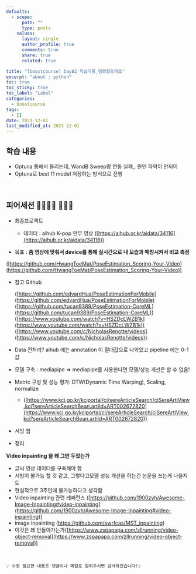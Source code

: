 ```yaml
---
defaults:
  - scope:
      path: ""
      type: posts
    values:
      layout: single
      author_profile: true
      comments: true
      share: true
      related: true

title: "[boostcourse] Day82 학습기록_팀명뭘로하조"
excerpt: "about : python"
toc: true
toc_sticky: true
toc_label: "Label"
categories:
  - boostcourse
tags:
  - []
date: 2021-12-01
last_modified_at: 2021-12-01
---
```


## 학습 내용

- Optuna 통해서 돌리는데, WandB Sweep랑 연동 실패,, 원인 파악이 안되어 
- Optuna로 best f1 model 저장하는 방식으로 진행

<br>

## 피어세션 👨‍👨‍👦‍👦 👨‍👨‍👦

- 최종프로젝트

  - 데이터 : aihub K-pop 안무 영상 ([https://aihub.or.kr/aidata/34116](https://aihub.or.kr/aidata/34116))

- 목표 : **춤 영상에 맞춰서 device를 통해 실시간으로 내 모습과 매칭시켜서 비교 측정**

([https://github.com/HwangToeMat/PoseEstimation_Scoring-Your-Video](https://github.com/HwangToeMat/PoseEstimation_Scoring-Your-Video))

- 참고 Github 
    
    ([https://github.com/edvardHua/PoseEstimationForMobile](https://github.com/edvardHua/PoseEstimationForMobile)
    ([https://github.com/tucan9389/PoseEstimation-CoreML](https://github.com/tucan9389/PoseEstimation-CoreML))
    ([https://www.youtube.com/watch?v=HSZDcLWZB1k](https://www.youtube.com/watch?v=HSZDcLWZB1k))
    ([https://www.youtube.com/c/NicholasRenotte/videos](https://www.youtube.com/c/NicholasRenotte/videos))
    
- Data 전처리? aihub 에는 annotation 이 절대값으로 나와있고 pipeline 에는 0-1값
- 모델 구축 : mediapipe ⇒ mediapipe를 사용한다면 모델/성능 개선은 할 수 없음!
- Metric 구성 및 성능 평가: DTW(Dynamic Time Warping), Scaling, normalize
    - ([https://www.kci.go.kr/kciportal/ci/sereArticleSearch/ciSereArtiView.kci?sereArticleSearchBean.artiId=ART002672820](https://www.kci.go.kr/kciportal/ci/sereArticleSearch/ciSereArtiView.kci?sereArticleSearchBean.artiId=ART002672820))
- 서빙 웹
- 정리

**Video inpainting 을 왜 그만 두었는가**

- 글씨 영상 데이터를 구축해야 함
- 서빙이 불가능 할 것 같고, 그렇다고모델 성능 개선을 하는건 논문을 쓰는게 나을지도
- 현실적으로 3주안에 불가능하다고 생각함
- Video inpainting 관련 레퍼런스 ([https://github.com/1900zyh/Awesome-Image-Inpainting#video-inpainting](https://github.com/1900zyh/Awesome-Image-Inpainting#video-inpainting))
- image inpainting (https://github.com/ewrfcas/MST_inpainting)
- 이것은 왜 안돌아가는가([https://www.zspapapa.com/zllrunning/video-object-removal](https://www.zspapapa.com/zllrunning/video-object-removal))


<br>

```
💡 수정 필요한 내용은 댓글이나 메일로 알려주시면 감사하겠습니다!💡 
```
